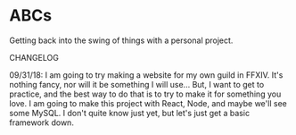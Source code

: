 # ABCs
Getting back into the swing of things with a personal project. 


CHANGELOG

09/31/18: I am going to try making a website for my own guild in FFXIV. It's nothing fancy, nor will it be something I will use... But, I want to get to practice, and the best way to do that is to try to make it for something you love. I am going to make this project with React, Node, and maybe we'll see some MySQL. I don't quite know just yet, but let's just get a basic framework down.

